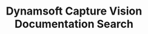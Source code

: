 ---
layout: search-layout
title: Dynamsoft Capture Vision Documentation Search
keywords: Dynamsoft Capture Vision Documentation Search
h1: Dynamsoft Capture Vision Documentation Search
indexName: Crawler-DCV-Docs-New
---